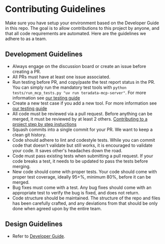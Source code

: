 # Contributing Guidelines
Make sure you have setup your environment based on the Developer Guide in this repo. The goal is to allow contributions to this project by anyone, and that all code requirements are automated. Here are the guidelines we adhere to as a team.

## Development Guidelines
- Always engage on the discussion board or create an issue before creating a PR. 
- All PRs must have at least one issue associated.
- Run testing before PR, and copy/paste the test report status in the PR. You can simply run the mandatory test tools with `python tests/run_mcp_tests.py "uv run teradata-mcp-server"`. For more information see [our testing guide](/tests/README.md)
- Create a new test case if you add a new tool. For more information see [our testing guide](/tests/README.md)
- All code must be reviewed via a pull request. Before anything can be merged, it must be reviewed by at least 2 others. [Contributing to a project step by step instuctions](https://docs.github.com/en/get-started/exploring-projects-on-github/contributing-to-a-project)
- Squash commits into a single commit for your PR. We want to keep a clean git history.
- Code should adhere to lint and codestyle tests. While you can commit code that doesn't validate but still works, it is encouraged to validate your code. It saves other's headaches down the road.
- Code must pass existing tests when submitting a pull request. If your code breaks a test, it needs to be updated to pass the tests before merging.
- New code should come with proper tests. Your code should come with proper test coverage, ideally 95+%, minimum 80%, before it can be merged.
- Bug fixes must come with a test. Any bug fixes should come with an appropriate test to verify the bug is fixed, and does not return.
- Code structure should be maintained. The structure of the repo and files has been carefully crafted, and any deviations from that should be only done when agreed upon by the entire team.

## Design Guidelines
- Refer to [Developer Guide](./developer_guide/DEVELOPER_GUIDE.md).
